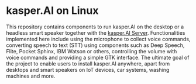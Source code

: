 # kasper.AI on Linux


This repository contains components to run kasper.AI on the desktop or a headless smart speaker together with the [kasper.AI Server](https://github.com/sansyrox/kasper_server). Functionalities implemented here include using the microphone to collect voice commands, converting speech to text (STT) using components such as Deep Speech, Flite, Pocket Sphinx, IBM Watson or others, controlling the volume with voice commands and providing a simple GTK interface. The ultimate goal of the project to enable users to install kasper.AI anywhere, apart from desktops and smart speakers on  IoT devices, car systems, washing machines and more.

